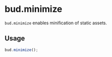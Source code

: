 # bud.minimize

`bud.minimize` enables minification of static assets.

## Usage

```js
bud.minimize();
```
